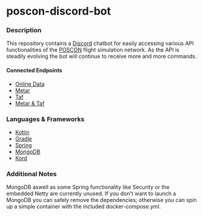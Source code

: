 # poscon-discord-bot

### Description

This repository contains a [Discord](https://discord.com) chatbot for easily accessing various API functionalities of
the [POSCON](https://poscon.net/) flight simulation network. As the API is steadily evolving the bot will continue to
receive more and more commands.

#### Connected Endpoints

* [Online Data](https://cdn.poscon.com/docs/services/index.html#operation/get-online-data)
* [Metar](https://cdn.poscon.com/docs/services/index.html#operation/get-metar-ICAO)
* [Taf](https://cdn.poscon.com/docs/services/index.html#operation/get-taf-ICAO)
* [Metar & Taf](https://cdn.poscon.com/docs/services/index.html#operation/get-metartaf-ICAO)

### Languages & Frameworks

* [Kotlin](https://kotlinlang.org/)
* [Gradle](https://gradle.org/)
* [Spring](https://spring.io/)
* [MongoDB](https://www.mongodb.com/)
* [Kord](https://github.com/kordlib/kord/)

### Additional Notes

MongoDB aswell as some Spring functionality like Security or the embedded Netty are currently unused. If you don't want
to launch a MongoDB you can safely remove the dependencies; otherwise you can spin up a simple container with the
included docker-compose.yml. 
